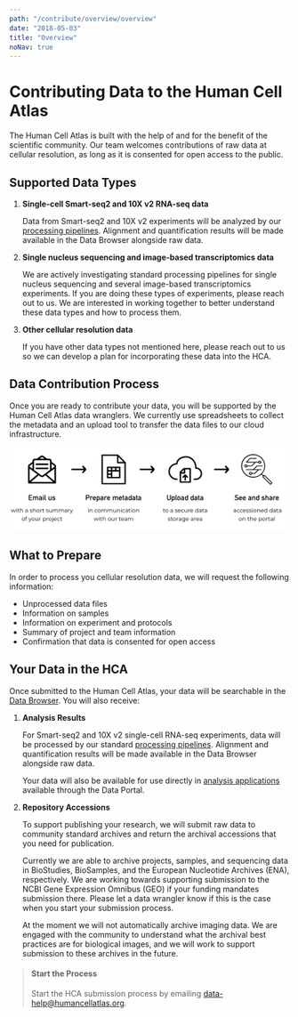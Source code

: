 ```yaml
---
path: "/contribute/overview/overview"
date: "2018-05-03"
title: "Overview"
noNav: true
---
```


# Contributing Data to the Human Cell Atlas

The Human Cell Atlas is built with the help of and for the benefit of the scientific community. Our team welcomes contributions of raw data at cellular resolution, as long as it is consented for open access to the public.

## Supported Data Types

1. **Single-cell Smart-seq2 and 10X v2 RNA-seq data**

    Data from Smart-seq2 and 10X v2 experiments will be analyzed by our [processing pipelines](/learn/userguides/data-processing-pipelines/overview-of-data-processing-pipelines-user-guides). Alignment and quantification results will be made available in the Data Browser alongside raw data. 

1. **Single nucleus sequencing and image-based transcriptomics data**

    We are actively investigating standard processing pipelines for single nucleus sequencing and several image-based transcriptomics experiments. If you are doing these types of experiments, please reach out to us. We are interested in working together to better understand these data types and how to process them.

1. **Other cellular resolution data**

    If you have other data types not mentioned here, please reach out to us so we can develop a plan for incorporating these data into the HCA.

## Data Contribution Process

Once you are ready to contribute your data, you will be supported by the Human Cell Atlas data wranglers. We currently use spreadsheets to collect the metadata and an upload tool to transfer the data files to our cloud infrastructure. 

![contribute](_images/contribute.png)

## What to Prepare

In order to process you cellular resolution data, we will request the following information:

- Unprocessed data files
- Information on samples
- Information on experiment and protocols
- Summary of project and team information
- Confirmation that data is consented for open access

## Your Data in the HCA

Once submitted to the Human Cell Atlas, your data will be searchable in the [Data Browser](https://dev.data.humancellatlas.org/explore/projects). You will also receive:

1. **Analysis Results**

    For Smart-seq2 and 10X v2 single-cell RNA-seq experiments, data will be processed by our standard [processing pipelines](/learn/userguides/data-processing-pipelines/overview-of-data-processing-pipelines-user-guides). Alignment and quantification results will be made available in the Data Browser alongside raw data.

    Your data will also be available for use directly in [analysis applications](https://dev.data.humancellatlas.org/analyze/methods/methods/) available through the Data Portal.

1. **Repository Accessions**

    To support publishing your research, we will submit raw data to community standard archives and return the archival accessions that you need for publication.

    Currently we are able to archive projects, samples, and sequencing data in BioStudies, BioSamples, and the European Nucleotide Archives (ENA), respectively. We are working towards supporting submission to the NCBI Gene Expression Omnibus (GEO) if your funding mandates submission there. Please let a data wrangler know if this is the case when you start your submission process.

    At the moment we will not automatically archive imaging data. We are engaged with the community to understand what the archival best practices are for biological images, and we will work to support submission to these archives in the future.

> #### Start the Process
> Start the HCA submission process by emailing [data-help@humancellatlas.org](mailto:data-help@humancellatlas.org).
